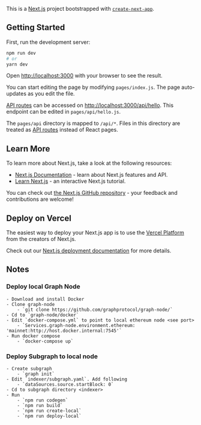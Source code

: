 This is a [Next.js](https://nextjs.org/) project bootstrapped with [`create-next-app`](https://github.com/vercel/next.js/tree/canary/packages/create-next-app).

## Getting Started

First, run the development server:

```bash
npm run dev
# or
yarn dev
```

Open [http://localhost:3000](http://localhost:3000) with your browser to see the result.

You can start editing the page by modifying `pages/index.js`. The page auto-updates as you edit the file.

[API routes](https://nextjs.org/docs/api-routes/introduction) can be accessed on [http://localhost:3000/api/hello](http://localhost:3000/api/hello). This endpoint can be edited in `pages/api/hello.js`.

The `pages/api` directory is mapped to `/api/*`. Files in this directory are treated as [API routes](https://nextjs.org/docs/api-routes/introduction) instead of React pages.

## Learn More

To learn more about Next.js, take a look at the following resources:

- [Next.js Documentation](https://nextjs.org/docs) - learn about Next.js features and API.
- [Learn Next.js](https://nextjs.org/learn) - an interactive Next.js tutorial.

You can check out [the Next.js GitHub repository](https://github.com/vercel/next.js/) - your feedback and contributions are welcome!

## Deploy on Vercel

The easiest way to deploy your Next.js app is to use the [Vercel Platform](https://vercel.com/new?utm_medium=default-template&filter=next.js&utm_source=create-next-app&utm_campaign=create-next-app-readme) from the creators of Next.js.

Check out our [Next.js deployment documentation](https://nextjs.org/docs/deployment) for more details.



## Notes

### Deploy local Graph Node

	- Download and install Docker 
	- Clone graph-node
	    - `git clone https://github.com/graphprotocol/graph-node/`
	- Cd to `graph-node/docker`
	- Edit `docker-compose.yml` to point to local ethereum node <see port>
	    - `Services.graph-node.environment.ethereum: 'mainnet:http://host.docker.internal:7545'`
	- Run docker compose
	    - `docker-compose up`
	
### Deploy Subgraph to local node

	- Create subgraph
        - `graph init`
	- Edit `indexer/subgraph.yaml`. Add following
	    - `dataSources.source.startBlock: 0`
	- Cd to subgraph directory <indexer>
	- Run
	    - `npm run codegen`
	    - `npm run build`
	    - `npm run create-local`
        - `npm run deploy-local`